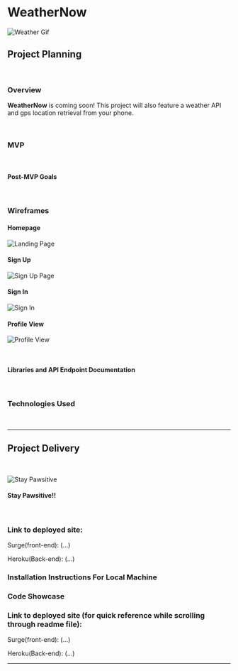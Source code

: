 # WeatherNow

![Weather Gif](...)<br>

## Project Planning

<br>

### Overview

**WeatherNow** is coming soon! 
This project will also feature a weather API and gps location retrieval from your phone.

<br>

### MVP

<!-- - _Web app built as an SPA(single-page app)_<br>
- _Use atleast one API to call and display information_<br>
- _Sign up_<br>
- _Sign in_<br>
- _Search Bar_<br>
- _Messaging board_<br>
- _Creation of messages_<br>
- _Editing of messages_<br>
- _Deletion of messages_<br>
- _Rails Backend (API)_<br>
- _React Frontend_<br>
- _Authentication_<br>
- _Flexbox_<br>
- _Nicely styled and ready for a portfolio_<br>
- _Deployed on Surge/Heroku_<br>
- _Robust commit history_<br>
- _Code is correctly indented and well styled_<br>
- _Console logs removed_<br>
- _Readme created_<br> -->

<br>

#### Post-MVP Goals

<!-- - _3 related models (User plus two others)_<br>
- _3 associations (one-to-many or many-to-many)_<br>
- _Worldwide map and coworker locator_<br>
- _404 Page_<br>
- _Weather API_<br>
- _Likes/Dislikes_<br>
- _Emojis_<br> -->

<br>

### Wireframes

#### Homepage
![Landing Page]()

#### Sign Up
![Sign Up Page]()

#### Sign In
![Sign In]()

#### Profile View
![Profile View]()

<br>


#### Libraries and API Endpoint Documentation
<!-- 
|     Library                          | Description                                                  |
| :----------------------------------: | :-----------------------------------------------------------:|
| Rails Documentation                  | _Ruby on Rails Library._                                     |
| React Router                         | _React Router Library._                                      |
| CSS Tricks                           | _For help while styling web app._                            |
| Secret Key API                       | _Third party API used to render secret key for sign up._     |
| StackOverflow                        | _For help while writing functional and class components._    |
| GIPHY                                | _For videos used on Readme, loading spinner, and 404 page._  |
| Surge                                | _For deployment of front-end of web app._                    |
| Heroku                               | _For deployment of back-end of web app._                     |
 -->

<br>

### Technologies Used
<!-- -_Zeplin_<br>
-_Sketch_<br>
-_Figma_<br>
-_draw.io_<br>
-_Postman_<br>
-_Google Fonts_<br>
-_Giphy_<br> -->

<br>

***

## Project Delivery

<br>

![Stay Pawsitive](https://media.giphy.com/media/pqxyx5KFSnhrIJYknr/giphy.gif)<br>
<h4>Stay Pawsitive!!</h4>

<br>

### Link to deployed site: 

Surge(front-end): (...) <br>

Heroku(Back-end): (...) <br>

### Installation Instructions For Local Machine
<!-- 
1. Clone repository down with 'git clone https://github.com/Sunnydayz77/CoPaw.git'
2. CD into repository
3. Run 'bundle install'
4. Run 'rails db:create'
5. Run 'rails db:migrate RAILS_ENV=development'
6. Run 'rails db:seed'
7. Run 'rails server' on 'http://localhost:3000/'
8. Create new terminal tab with 'command' + 't' on mac
9. CD in to client folder
10. Run 'npm install'
11. Run 'npm install --save axios'
12. Run 'npm start' on 'http://localhost:3001/' -->


### Code Showcase

<!-- ```
//Code that allows 



``` -->


### Link to deployed site (for quick reference while scrolling through readme file): 

Surge(front-end): (...) <br>

Heroku(Back-end): (...) <br>


***


